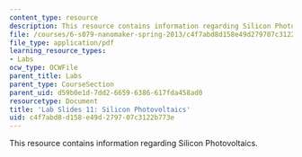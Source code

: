 ```yaml
---
content_type: resource
description: This resource contains information regarding Silicon Photovoltaics.
file: /courses/6-s079-nanomaker-spring-2013/c4f7abd8d158e49d279707c3122b773e_MIT6_S079S13_lab_slides11.pdf
file_type: application/pdf
learning_resource_types:
- Labs
ocw_type: OCWFile
parent_title: Labs
parent_type: CourseSection
parent_uid: d59b0e1d-7dd2-6659-6386-617fda458ad0
resourcetype: Document
title: 'Lab Slides 11: Silicon Photovoltaics'
uid: c4f7abd8-d158-e49d-2797-07c3122b773e
---
```

This resource contains information regarding Silicon Photovoltaics.

